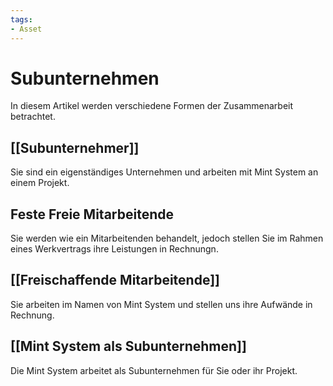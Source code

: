 ```yaml
---
tags:
- Asset
---
```


# Subunternehmen

In diesem Artikel werden verschiedene Formen der Zusammenarbeit betrachtet.

## [[Subunternehmer]]

Sie sind ein eigenständiges Unternehmen und arbeiten mit Mint System an einem Projekt.

## Feste Freie Mitarbeitende

Sie werden wie ein Mitarbeitenden behandelt, jedoch stellen Sie im Rahmen eines Werkvertrags ihre Leistungen in Rechnungn.
## [[Freischaffende Mitarbeitende]]

Sie arbeiten im Namen von Mint System und stellen uns ihre Aufwände in Rechnung.

## [[Mint System als Subunternehmen]]

Die Mint System arbeitet als Subunternehmen für Sie oder ihr Projekt.